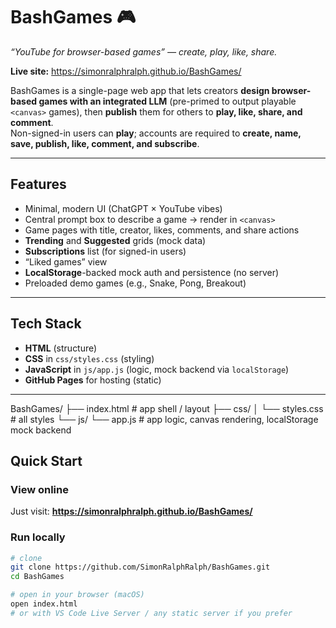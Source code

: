 # BashGames 🎮  
_“YouTube for browser-based games” — create, play, like, share._

**Live site:** https://simonralphralph.github.io/BashGames/

BashGames is a single-page web app that lets creators **design browser-based games with an integrated LLM** (pre-primed to output playable `<canvas>` games), then **publish** them for others to **play, like, share, and comment**.  
Non-signed-in users can **play**; accounts are required to **create, name, save, publish, like, comment, and subscribe**.

---

## Features
- Minimal, modern UI (ChatGPT × YouTube vibes)
- Central prompt box to describe a game → render in `<canvas>`
- Game pages with title, creator, likes, comments, and share actions
- **Trending** and **Suggested** grids (mock data)
- **Subscriptions** list (for signed-in users)
- “Liked games” view
- **LocalStorage**-backed mock auth and persistence (no server)
- Preloaded demo games (e.g., Snake, Pong, Breakout)

---

## Tech Stack
- **HTML** (structure)
- **CSS** in `css/styles.css` (styling)
- **JavaScript** in `js/app.js` (logic, mock backend via `localStorage`)
- **GitHub Pages** for hosting (static)

---

BashGames/
├── index.html          # app shell / layout
├── css/
│   └── styles.css      # all styles
└── js/
    └── app.js          # app logic, canvas rendering, localStorage mock backend

## Quick Start

### View online
Just visit: **https://simonralphralph.github.io/BashGames/**

### Run locally
```bash
# clone
git clone https://github.com/SimonRalphRalph/BashGames.git
cd BashGames

# open in your browser (macOS)
open index.html
# or with VS Code Live Server / any static server if you prefer
